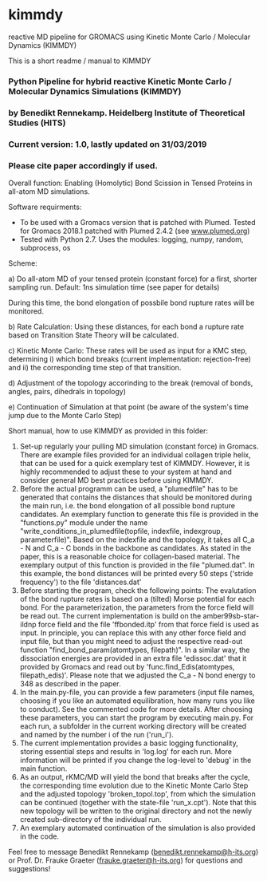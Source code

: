 # kimmdy
reactive MD pipeline for GROMACS using Kinetic Monte Carlo / Molecular Dynamics (KIMMDY)

This is a short readme / manual to KIMMDY 

### Python Pipeline for hybrid reactive Kinetic Monte Carlo / Molecular Dynamics Simulations (KIMMDY)
### by Benedikt Rennekamp. Heidelberg Institute of Theoretical Studies (HITS)
### Current version: 1.0, lastly updated on 31/03/2019
### Please cite paper accordingly if used. 

Overall function: Enabling (Homolytic) Bond Scission in Tensed Proteins in all-atom MD simulations.

Software requirments:
- To be used with a Gromacs version that is patched with Plumed. Tested for Gromacs 2018.1 patched with Plumed 2.4.2 (see www.plumed.org)
- Tested with Python 2.7. Uses the modules: logging, numpy, random, subprocess, os

Scheme:

a) Do all-atom MD of your tensed protein (constant force) for a first, shorter sampling run. Default: 1ns simulation time (see paper for details)

During this time, the bond elongation of possbile bond rupture rates will be monitored.

b) Rate Calculation: Using these distances, for each bond a rupture rate based on Transition State Theory will be calculated.

c) Kinetic Monte Carlo: These rates will be used as input for a KMC step, determining
    i) which bond breaks (current implementation: rejection-free) and ii) the corresponding time step of that transition.

d) Adjustment of the topology accorinding to the break (removal of bonds, angles, pairs, dihedrals in topology)

e) Continuation of Simulation at that point (be aware of the system's time jump due to the Monte Carlo Step)


Short manual, how to use KIMMDY as provided in this folder:

1) Set-up regularly your pulling MD simulation (constant force) in Gromacs. There are example files provided for an individual collagen triple helix, that can be used for a quick exemplary test of KIMMDY. However, it is highly recommended to adjust these to your system at hand and consider general MD best practices before using KIMMDY.
2) Before the actual programm can be used, a "plumedfile" has to be generated that contains the distances that should be monitored during the main run, i.e. the bond elongation of all possible bond rupture candidates. An exemplary function to generate this file is provided in the "functions.py" module under the name "write_conditions_in_plumedfile(topfile, indexfile, indexgroup, parameterfile)". Based on the indexfile and the topology, it takes all C_a - N and C_a - C bonds in the backbone as candidates. As stated in the paper, this is a reasonable choice for collagen-based material.
The exemplary output of this function is provided in the file "plumed.dat". In this example, the bond distances will be printed every 50 steps ('stride frequency') to the file 'distances.dat'
3) Before starting the program, check the following points: 
The evalutation of the bond rupture rates is based on a (tilted) Morse potential for each bond. For the parameterization, the parameters from the force field will be read out. The current implementation is build on the amber99sb-star-ildnp force field and the file 'ffbonded.itp' from that force field is used as input. In principle, you can replace this with any other force field and input file, but than you might need to adjust the respective read-out function "find_bond_param(atomtypes, filepath)".
In a similar way, the dissociation energies are provided in an extra file 'edissoc.dat' that it provided by Gromacs and read out by 'func.find_Edis(atomtypes, filepath_edis)'. Please note that we adjusted the C_a - N bond energy to 348 as described in the paper. 
4) In the main.py-file, you can provide a few parameters (input file names, choosing if you like an automated equilibration, how many runs you like to conduct). See the commented code for more details. After choosing these parameters, you can start the program by executing main.py. 
For each run, a subfolder in the current working directory will be created and named by the number i of the run ('run_i'). 
5) The current implementation provides a basic logging functionality, storing essential steps and results in 'log.log' for each run. More information will be printed if you change the log-level to 'debug' in the main function.
6) As an output, rKMC/MD will yield the bond that breaks after the cycle, the corresponding time evolution due to the Kinetic Monte Carlo Step and the adjusted topology 'broken_topol.top', from which the simulation can be continued (together with the state-file 'run_x.cpt').
Note that this new topology will be written to the original directory and not the newly created sub-directory of the individual run.
7) An exemplary automated continuation of the simulation is also provided in the code.

 
Feel free to message Benedikt Rennekamp (benedikt.rennekamp@h-its.org) or Prof. Dr. Frauke Graeter (frauke.graeter@h-its.org) for questions and suggestions!



